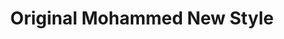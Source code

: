 ---
title: "Original Mohammed New Style"
url: /gbarnga/original-mohammed-new-style/
shop: Schuhe
---